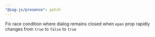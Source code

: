 ```yaml
---
"@zag-js/presence": patch
---
```


Fix race condition where dialog remains closed when `open` prop rapidly changes from `true` to `false` to `true`
